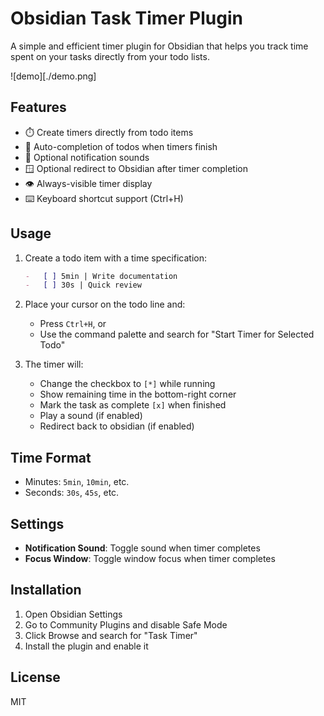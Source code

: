 # Obsidian Task Timer Plugin

A simple and efficient timer plugin for Obsidian that helps you track time spent on your tasks directly from your todo lists.

<!-- Image -->

![demo][./demo.png]

## Features

-   ⏱️ Create timers directly from todo items
-   🔄 Auto-completion of todos when timers finish
-   🔔 Optional notification sounds
-   🪟 Optional redirect to Obsidian after timer completion
-   👁️ Always-visible timer display
-   ⌨️ Keyboard shortcut support (Ctrl+H)

## Usage

1. Create a todo item with a time specification:

    ```markdown
    -   [ ] 5min | Write documentation
    -   [ ] 30s | Quick review
    ```

2. Place your cursor on the todo line and:

    - Press `Ctrl+H`, or
    - Use the command palette and search for "Start Timer for Selected Todo"

3. The timer will:
    - Change the checkbox to `[*]` while running
    - Show remaining time in the bottom-right corner
    - Mark the task as complete `[x]` when finished
    - Play a sound (if enabled)
    - Redirect back to obsidian (if enabled)

## Time Format

-   Minutes: `5min`, `10min`, etc.
-   Seconds: `30s`, `45s`, etc.

## Settings

-   **Notification Sound**: Toggle sound when timer completes
-   **Focus Window**: Toggle window focus when timer completes

## Installation

1. Open Obsidian Settings
2. Go to Community Plugins and disable Safe Mode
3. Click Browse and search for "Task Timer"
4. Install the plugin and enable it

## License

MIT

